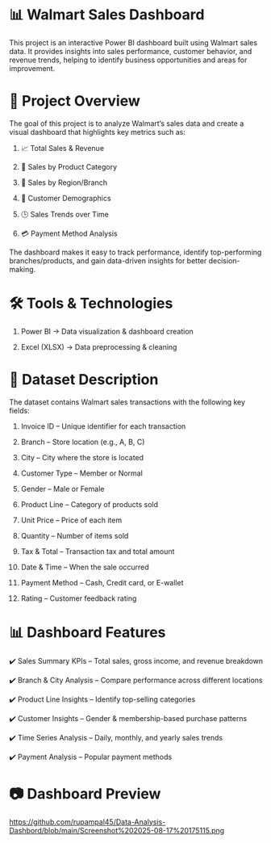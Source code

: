 # 📊 Walmart Sales Dashboard
This project is an interactive Power BI dashboard built using Walmart sales data. It provides insights into sales performance, customer behavior, and revenue trends, helping to identify business opportunities and areas for improvement.
# 🚀 Project Overview
The goal of this project is to analyze Walmart’s sales data and create a visual dashboard that highlights key metrics such as:
1. 📈 Total Sales & Revenue

2. 🛒 Sales by Product Category

3. 📍 Sales by Region/Branch

4. 👥 Customer Demographics

5. 🕒 Sales Trends over Time

6. 💳 Payment Method Analysis

The dashboard makes it easy to track performance, identify top-performing branches/products, and gain data-driven insights for better decision-making.
# 🛠️ Tools & Technologies
1. Power BI → Data visualization & dashboard creation

2. Excel (XLSX) → Data preprocessing & cleaning
# 📑 Dataset Description
The dataset contains Walmart sales transactions with the following key fields:

1. Invoice ID – Unique identifier for each transaction

2. Branch – Store location (e.g., A, B, C)

3. City – City where the store is located

4. Customer Type – Member or Normal

5. Gender – Male or Female

6. Product Line – Category of products sold

7. Unit Price – Price of each item

8. Quantity – Number of items sold

9. Tax & Total – Transaction tax and total amount

10. Date & Time – When the sale occurred

11. Payment Method – Cash, Credit card, or E-wallet

12. Rating – Customer feedback rating

# 📊 Dashboard Features
✔️ Sales Summary KPIs – Total sales, gross income, and revenue breakdown

✔️ Branch & City Analysis – Compare performance across different locations

✔️ Product Line Insights – Identify top-selling categories

✔️ Customer Insights – Gender & membership-based purchase patterns

✔️ Time Series Analysis – Daily, monthly, and yearly sales trends

✔️ Payment Analysis – Popular payment methods

# 📷 Dashboard Preview
https://github.com/rupampal45/Data-Analysis-Dashbord/blob/main/Screenshot%202025-08-17%20175115.png
